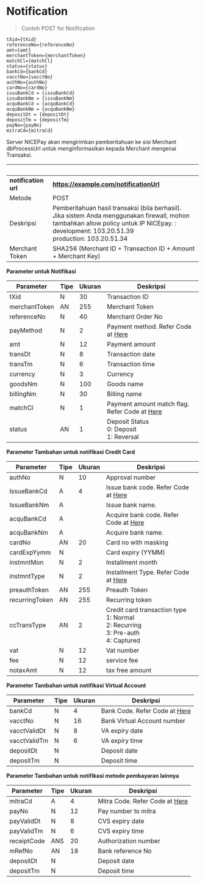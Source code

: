 # Notification

> Contoh POST for Notification

```
tXid={tXid}  
referenceNo={referenceNo}  
amt={amt}  
merchantToken={merchantToken}  
matchCl={matchCl}
status={status}
bankCd={bankCd}
vacctNo={vacctNo}
authNo={authNo}
cardNo={cardNo}
issuBankCd = {issuBankCd}
issuBankNm = {issuBankNm}
acquBankCd = {acquBankCd}
acquBankNm = {acquBankNm}
depositDt = {depositDt}
depositTm = {depositTm}
payNo={payNo}
mitraCd={mitraCd}
```

Server NICEPay akan mengirimkan pemberitahuan ke sisi Merchant dbProcessUrl untuk menginformasikan kepada Merchant mengenai Transaksi.

 &nbsp; | &nbsp;
---------- | -------
**notification url** | **https://example.com/notificationUrl**
Metode | POST
Deskripsi | Pemberitahuan hasil transaksi (bila berhasil).<br>Jika sistem Anda menggunakan firewall, mohon tambahkan allow policy untuk IP NICEpay. :<br>development: 103.20.51.39<br>production: 103.20.51.34
Merchant Token | SHA256 (Merchant ID + Transaction ID + Amount + Merchant Key)


**Parameter untuk Notifikasi**

Parameter | Tipe | Ukuran | Deskripsi
---------- | ---------- | ---------- | ----------
tXid | N | 30 | Transaction ID
merchantToken | AN | 255 | Merchant Token
referenceNo | N | 40 | Merchant Order No
payMethod | N | 2 | Payment method. Refer Code at [Here](#payment-method)
amt | N | 12 | Payment amount
transDt | N | 8 | Transaction date
transTm | N | 6 | Transaction time
currency | N | 3 | Currency
goodsNm | N | 100 | Goods name
billingNm | N | 30 | Billing name
matchCl | N | 1 | Payment amount match flag. Refer Code at [Here](#notification-match-amount-indicator)
status | AN | 1 | Deposit Status<br>0: Deposit<br>1: Reversal

**Parameter Tambahan untuk notifikasi Credit Card**

Parameter | Tipe | Ukuran | Deskripsi
---------- | ---------- | ---------- | ----------
authNo | N | 10 | Approval number
IssueBankCd | A | 4 | Issue bank code. Refer Code at [Here](#bank-code)
IssueBankNm | A | &nbsp; | Issue bank name. 
acquBankCd | A | &nbsp; | Acquire bank code. Refer Code at [Here](#bank-code)
acquBankNm | A | &nbsp; | Acquire bank name.
cardNo | AN | 20 | Card no with masking
cardExpYymm | N | &nbsp; | Card expiry (YYMM)
instmntMon | N | 2 | Installment month
instmntType | N | 2 | Installment Type. Refer Code at [Here](#installment-type)
preauthToken | AN | 255 | Preauth Token
recurringToken | AN | 255 | Recurring token 
ccTransType | AN | 2 | Credit card transaction type<br>1: Normal<br>2: Recurring<br>3: Pre-auth<br>4: Captured
vat | N | 12 | Vat number
fee | N | 12 | service fee
notaxAmt | N | 12 | tax free amount

**Parameter Tambahan untuk notifikasi Virtual Account**

Parameter | Tipe | Ukuran | Deskripsi
---------- | ---------- | ---------- | ----------
bankCd  | N | 4 | Bank Code. Refer Code at [Here](#bank-code)
vacctNo | N | 16 | Bank Virtual Account number
vacctValidDt  | N | 8 | VA expiry date
vacctValidTm | N | 6 | VA expiry time
depositDt | N | &nbsp; | Deposit date
depositTm | N | &nbsp; | Deposit time

**Parameter Tambahan untuk notifikasi metode pembayaran lainnya**

Parameter | Tipe | Ukuran | Deskripsi
---------- | ---------- | ---------- | ----------
mitraCd | A | 4 |  Mitra Code. Refer Code at [Here](#mitra-code)
payNo | N | 12 | Pay number to mitra
payValidDt | N | 8 | CVS expiry date
payValidTm | N | 6 | CVS expiry time
receiptCode | ANS | 20 | Authorization number
mRefNo | AN | 18 | Bank reference No
depositDt | N | &nbsp; | Deposit date
depositTm | N | &nbsp; | Deposit time